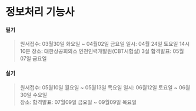 # 정보처리 기능사
#### 필기
> 원서접수: 03월30일 화요일 ~ 04월02일 금요일
> 일시: 04월 24일 토요일 14시10분
> 장소: 대한상공회의소 인천인력개발원(CBT시험실) 3실
> 합격발표: 05월 07일 금요일

#### 실기
> 원서접수: 05월10일 월요일 ~ 05월13일 목요일
> 일시: 06월12일 토요일 ~ 06월30일 수요일	
> 장소: 
> 합격발표: 07월09일 금요일 ~ 09월09일 목요일

